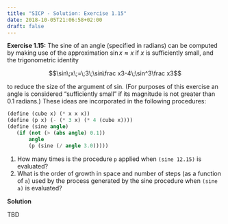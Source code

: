 ```yaml
---
title: "SICP - Solution: Exercise 1.15"
date: 2018-10-05T21:06:58+02:00
draft: false
---
```


**Exercise 1.15:** The sine of an angle (specified in radians) can be computed by making use of the approximation ${\sin x\approx x}$ if $x$ is sufficiently small, and the trigonometric identity

$$\sin\;x\;=\;3\;\sin\frac x3-4\;\sin^3\frac x3$$

to reduce the size of the argument of sin. (For purposes of this exercise an angle is considered “sufficiently small” if its magnitude is not greater than 0.1 radians.) These ideas are incorporated in the following procedures:

```scheme
(define (cube x) (* x x x))
(define (p x) (- (* 3 x) (* 4 (cube x))))
(define (sine angle)
   (if (not (> (abs angle) 0.1))
       angle
       (p (sine (/ angle 3.0)))))
```

1. How many times is the procedure `p` applied when `(sine 12.15)` is evaluated?
2. What is the order of growth in space and number of steps (as a function of `a`) used by the process generated by the sine procedure when `(sine a)` is evaluated?

**Solution**

TBD

